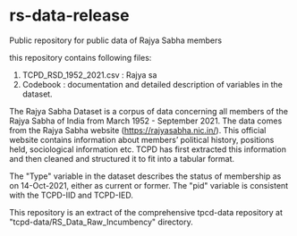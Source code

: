 # rs-data-release
Public repository for public data of Rajya Sabha members

this repository contains following files:
1. TCPD_RSD_1952_2021.csv : Rajya sa
2. Codebook : documentation and detailed description of variables in the dataset.


The Rajya Sabha Dataset is a corpus of data concerning all members of the Rajya Sabha of India from March 1952 - September 2021. The data comes from the Rajya Sabha website (https://rajyasabha.nic.in/). This official website contains information about members’ political history, positions held, sociological information etc. TCPD has first extracted this information and then cleaned and structured it to fit into a tabular format. 

The "Type" variable in the dataset describes the status of membership as on 14-Oct-2021, either as current or former.
The "pid" variable is consistent with the TCPD-IID and TCPD-IED.

This repository is an extract of the comprehensive tpcd-data repository at "tcpd-data/RS_Data_Raw_Incumbency" directory. 
